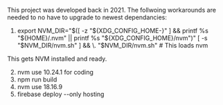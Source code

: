 This project was developed back in 2021. The follwoing workarounds are needed to no have to upgrade to newest dependancies:

1. export NVM_DIR="$([ -z "${XDG_CONFIG_HOME-}" ] && printf %s "${HOME}/.nvm" || printf %s "${XDG_CONFIG_HOME}/nvm")"
   [ -s "$NVM_DIR/nvm.sh" ] && \. "$NVM_DIR/nvm.sh" # This loads nvm

This gets NVM installed and ready.

2. nvm use 10.24.1 for coding
3. npm run build
4. nvm use 18.16.9
5. firebase deploy --only hosting
